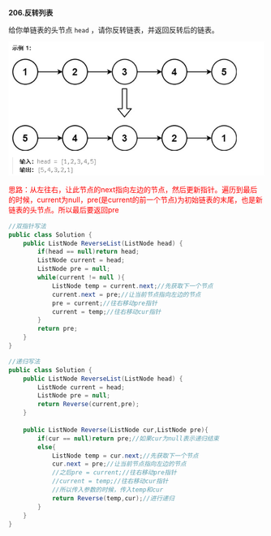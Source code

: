 **206.反转列表**

给你单链表的头节点 `head` ，请你反转链表，并返回反转后的链表。

![QQ_1737625921830](./4.反转列表.assets/QQ_1737625921830.png)

<span style="color:#FF0000;">思路：从左往右，让此节点的next指向左边的节点，然后更新指针。遍历到最后的时候，current为null，pre(是current的前一个节点)为初始链表的末尾，也是新链表的头节点。所以最后要返回pre</span>

```c#
//双指针写法
public class Solution {
    public ListNode ReverseList(ListNode head) {
        if(head == null)return head;
        ListNode current = head;
        ListNode pre = null;
        while(current != null ){
            ListNode temp = current.next;//先获取下一个节点
            current.next = pre;//让当前节点指向左边的节点
            pre = current;//往右移动pre指针
            current = temp;//往右移动cur指针
        }
        return pre;
    }
}
```

```c#
//递归写法
public class Solution {
    public ListNode ReverseList(ListNode head) {
        ListNode current = head;
        ListNode pre = null;
        return Reverse(current,pre);
    }

    public ListNode Reverse(ListNode cur,ListNode pre){
        if(cur == null)return pre;//如果cur为null表示递归结束
        else{
            ListNode temp = cur.next;//先获取下一个节点
            cur.next = pre;//让当前节点指向左边的节点
            //之后pre = current;//往右移动pre指针
            //current = temp;//往右移动cur指针
            //所以传入参数的时候，传入temp和cur
            return Reverse(temp,cur);//进行递归
        }
    }
}
```


